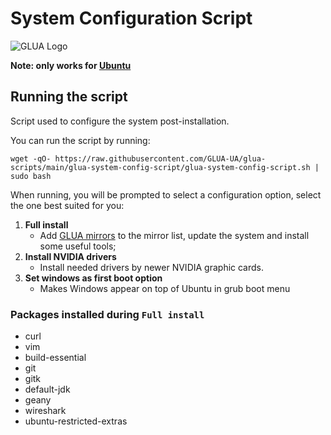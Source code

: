 # System Configuration Script

![GLUA Logo](https://glua.ua.pt/assets/img/logo.svg)

**Note: only works for [Ubuntu](https://ubuntu.com/)**

## Running the script
Script used to configure the system post-installation.

You can run the script by running:

```console
wget -qO- https://raw.githubusercontent.com/GLUA-UA/glua-scripts/main/glua-system-config-script/glua-system-config-script.sh | sudo bash 
```

When running, you will be prompted to select a configuration option, select the one best suited for you:

1. **Full install**
	- Add [GLUA mirrors](https://glua.ua.pt/pub/) to the mirror list, update the system and install some useful tools;
2. **Install NVIDIA drivers**
	- Install needed drivers by newer NVIDIA graphic cards.
3. **Set windows as first boot option**
	- Makes Windows appear on top of Ubuntu in grub boot menu

### Packages installed during `Full install`
- curl
- vim
- build-essential
- git
- gitk
- default-jdk
- geany
- wireshark
- ubuntu-restricted-extras
